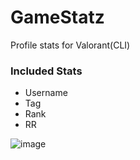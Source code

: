 # GameStatz
Profile stats for Valorant(CLI)

### Included Stats
- Username
- Tag
- Rank
- RR

![image](https://user-images.githubusercontent.com/110064218/196861759-4081214b-49fb-47c2-a5ec-cdfc879932ef.png)
